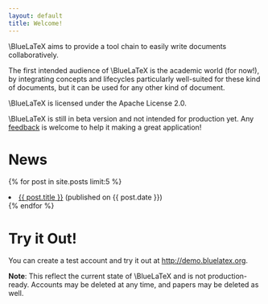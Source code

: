 ```yaml
---
layout: default
title: Welcome!
---
```

\BlueLaTeX aims to provide a tool chain to easily write documents collaboratively.

The first intended audience of \BlueLaTeX is the academic world (for now!), by integrating concepts and lifecycles particularly well-suited for these kind of documents, but it can be used for any other kind of document.

\BlueLaTeX is licensed under the Apache License 2.0.

\BlueLaTeX is still in beta version and not intended for production yet. Any [feedback](community/) is welcome to help it making a great application!

News
====

{% for post in site.posts limit:5 %}
<li class="post">
  <a href="{{ post.url }}">{{ post.title }}</a> <span class="light">(published on {{ post.date }})</span>
</li>
{% endfor %}

Try it Out!
===========

You can create a test account and try it out at <http://demo.bluelatex.org>.

**Note**: This reflect the current state of \BlueLaTeX and is not production-ready. Accounts may be deleted at any time, and papers may be deleted as well.

